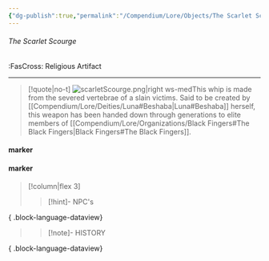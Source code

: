 ```yaml
---
{"dg-publish":true,"permalink":"/Compendium/Lore/Objects/The Scarlet Scourge/","tags":["artifact"]}
---
```



###### The Scarlet Scourge
<span class="sub2">:FasCross: Religious Artifact</span>
___

> [!quote|no-t]
>![scarletScourge.png|right ws-med](/img/user/Assets/Images/Lore/ScarletScourge.png)This whip is made from the severed vertebrae of a slain victims. Said to be created by [[Compendium/Lore/Deities/Luna#Beshaba\|Luna#Beshaba]] herself, this weapon has been handed down through generations to elite members of [[Compendium/Lore/Organizations/Black Fingers#The Black Fingers\|Black Fingers#The Black Fingers]].
<span class="clearfix"></span>

#### marker
#### marker
> [!column|flex 3]
>>[!hint]- NPC's

{ .block-language-dataview}
>>[!note]- HISTORY

{ .block-language-dataview}